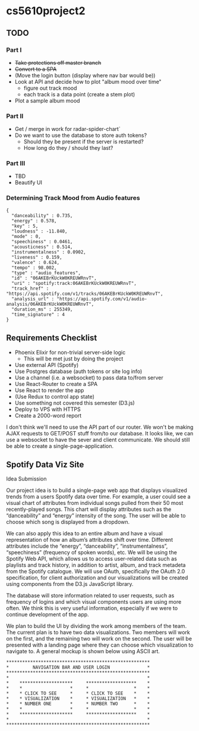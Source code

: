 # cs5610project2

## TODO
### Part I
* ~~Take protections off master branch~~
* ~~Convert to a SPA~~
* (Move the login button (display where nav bar would be))
* Look at API and decide how to plot "album mood over time"
  * figure out track mood
  * each track is a data point (create a stem plot)
* Plot a sample album mood

### Part II
* Get / merge in work for radar-spider-chart`
* Do we want to use the database to store auth tokens?   
  * Should they be present if the server is restarted?
  * How long do they / should they last?

### Part III
* TBD
* Beautify UI

### Determining Track Mood from Audio features
```
{
  "danceability" : 0.735,
  "energy" : 0.578,
  "key" : 5,
  "loudness" : -11.840,
  "mode" : 0,
  "speechiness" : 0.0461,
  "acousticness" : 0.514,
  "instrumentalness" : 0.0902,
  "liveness" : 0.159,
  "valence" : 0.624,
  "tempo" : 98.002,
  "type" : "audio_features",
  "id" : "06AKEBrKUckW0KREUWRnvT",
  "uri" : "spotify:track:06AKEBrKUckW0KREUWRnvT",
  "track_href" : "https://api.spotify.com/v1/tracks/06AKEBrKUckW0KREUWRnvT",
  "analysis_url" : "https://api.spotify.com/v1/audio-analysis/06AKEBrKUckW0KREUWRnvT",
  "duration_ms" : 255349,
  "time_signature" : 4
}
```

## Requirements Checklist
* Phoenix Elixir for non-trivial server-side logic
  * This will be met just by doing the project
* Use external API (Spotify)
* Use Postgres database (auth tokens or site log info)
* Use a channel (i.e. a websocket) to pass data to/from server
* Use React-Router to create a SPA
* Use React to render the app
* (Use Redux to control app state)
* Use something not covered this semester (D3.js)
* Deploy to VPS with HTTPS
* Create a 2000-word report

I don't think we'll need to use the API part of our router. We won't be making AJAX requests to GET/POST stuff from/to our database. It looks like, we can use a websocket to have the sever and client communicate. We should still be able to create a single-page-application.

## Spotify Data Viz Site
Idea Submission

Our project idea is to build a single-page web app that displays visualized trends from a users Spotify data over time.  For example, a user could see a visual chart of attributes from individual songs pulled from their 50 most recently-played songs. This chart will display attributes such as the “danceability” and “energy” intensity of the song. The user will be able to choose which song is displayed from a dropdown.

We can also apply this idea to an entire album and have a visual representation of how an album’s attributes shift over time.  Different attributes include the “energy”, “danceability”, “instrumentalness”, “speechiness” (frequency of spoken words), etc.
We will be using the Spotify Web API, which allows us to access user-related data such as playlists and track history, in addition to artist, album, and track metadeta from the Spotify catalogue.  We will use OAuth, specifically the OAuth 2.0 specification, for client authorization and our visualizations will be created using components from the D3.js JavaScript library.

The database will store information related to user requests, such as frequency of logins and which visual components users are using more often.  We think this is very useful information, especially if we were to continue development of the app.

We plan to build the UI by dividing the work among members of the team. The current plan is to have two data visualizations. Two members will work on the first, and the remaining two will work on the second. The user will be presented with a landing page where they can choose which visualization to navigate to. A general mockup is shown below using ASCII art.

```
******************************************************
*         NAVIGATION BAR AND USER LOGIN              *
******************************************************
*                                                    *
*    ********************     *******************    *  
*    *                  *     *                 *    *
*    * CLICK TO SEE     *     * CLICK TO SEE    *    *
*    * VISUALIZATION    *     * VISUALIZATION   *    *
*    * NUMBER ONE       *     * NUMBER TWO      *    *
*    *                  *     *                 *    *
*    ********************     *******************    *
*                                                    *     
******************************************************
```
